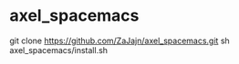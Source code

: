 # axel_spacemacs
git clone  https://github.com/ZaJajn/axel_spacemacs.git
sh axel_spacemacs/install.sh
